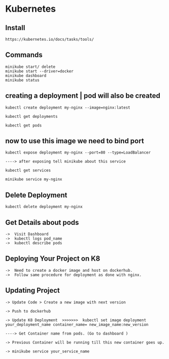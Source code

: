 # Kubernetes

## Install
```
https://kubernetes.io/docs/tasks/tools/
```

## Commands
```
minikube start/ delete 
minikube start --driver=docker
minikube dashboard
minikube status
```

## creating a deployment | pod will also be created
```
kubectl create deployment my-nginx --image=nginx:latest

kubectl get deployments

kubectl get pods
```

## now to use this image we need to bind port
```
kubectl expose deployment my-nginx --port=80 --type=LoadBalancer

----> after exposing tell minikube about this service

kubectl get services

minikube service my-nginx
```

## Delete Deployment
```
kubectl delete deployment my-nginx
```

## Get Details about pods
```
->  Visit Dashboard
->  kubectl logs pod_name
->  kubectl describe pods
```

## Deploying Your Project on K8
```
->  Need to create a docker image and host on dockerhub.
->  Follow same procedure for deployment as done with nginx.
```

## Updating Project
```
-> Update Code > Create a new image with next version

-> Push to dockerhub

-> Update K8 Deployment  >>>>>>>  kubectl set image deployment your_deployment_name container_name= new_image_name:new_version

----> Get Container name from pods. (Go to dashboard )

-> Previous Container will be running till this new container goes up.

-> minikube service your_service_name
```